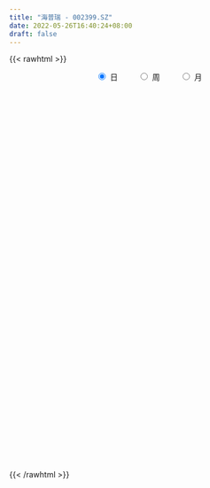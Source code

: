 ```yaml
---
title: "海普瑞 - 002399.SZ"
date: 2022-05-26T16:40:24+08:00
draft: false
---
```

{{< rawhtml >}}
    <div style="text-align: center">
        <label style="padding: 1rem;"><input style="margin-right: .5rem" type="radio" name="period" value="D" checked onclick="period_change(this)">日</label>
        <label style="padding: 1rem;"><input style="margin-right: .5rem" type="radio" name="period" value="W" onclick="period_change(this)">周</label>
        <label style="padding: 1rem;"><input style="margin-right: .5rem" type="radio" name="period" value="M" onclick="period_change(this)">月</label>
    </div>
    <div id="chart" style="height: 700px;"></div> 
    <script type="text/javascript">
        const D_v = [31028.42,17147.3,21629.08,20056.59,26266.92,16961.89,18639.68,34584.66,24770.24,33078.27,29473.07,32168.15,85663.0,37131.85,26086.5,32478.81,27094.79,19879.2,21386.66,30936.38,25539.69,35189.82,22047.36,21278.02,19904.39,19823.48,26049.11,19183.56,22045.21,17626.65,17787.91,16913.6,24123.19,19270.59,24274.42,20759.9,22090.2,25733.6,13217.88,18848.33,14336.98,20891.5,16585.07,20323.49,16877.16,14816.33,21824.52,19665.98,29323.74,38469.35,25949.95,34733.85,23006.0,66958.16,31047.8,206936.92,365696.21,210011.26,124217.06,124863.58,62672.02,77283.75,54887.79,83351.03,45650.19,43977.24,38487.58,31954.48,43674.77,32471.39,29020.03,100792.78,48819.86,94127.67,31263.11,25334.36,31211.53,19528.6,23561.64,28872.8,32644.47,42019.8,26934.11,35011.76,27891.69,30977.02,21505.24,22813.73,22616.56,24427.94,21149.2,16254.21,22434.08,14819.41,30788.58,16856.53,26082.45,20208.1,26759.42,17818.03,20061.4,14219.48,26845.7,20612.86,13455.91,22164.16,14779.69,11663.93,24351.94,20387.27,22405.94,13374.44,19327.79,20958.07,16597.77,16799.96,17061.6,12916.24,12596.42,47053.72,26459.16,21109.07,22088.04,22183.97,21359.68,31782.37,24489.06,23612.45,37281.61,33763.45,27097.7,27652.4,51008.01,61700.23,31570.4,31974.97,23244.85,21888.29,32050.98,24818.3,31288.85,46290.84,37089.87,19352.02,17559.32,16813.89,22490.84,24747.51,27866.34,40571.87,43903.63,29586.12,40891.46,27634.89,45068.23,39867.85,43468.91,61672.49,41500.18,30240.42,30577.06,27055.67,34750.52,32873.81,29364.91,117698.6,85989.36,116620.3,65737.56,73987.89,69944.39,54486.88,44225.79,23626.56,32860.69,18895.02,32202.96,17265.07,18237.37,13673.9,36637.74,32600.81,25349.49,16493.15,18959.43,12707.37,17178.6,19056.68,11198.43,29826.83,15445.62,17721.78,16823.11,11715.17,14507.27,17450.8,17499.22,35954.69,34600.21,23200.83,22382.21,49711.38,35139.09,42440.57,28671.26,28536.9,28030.77,16906.57,15493.58,20289.18,28651.94,17759.5,15593.51,18027.25,19349.09,19542.2,22259.59,39951.01,54925.66,26731.32,25624.11,16834.93,12823.0,16038.6,24460.0,21719.15,23726.61,35160.07,32414.53,50138.71,45483.51,44786.95,23534.57,40057.11,51417.32,119619.95,77312.73,122614.96,101334.4,197908.33,296521.1,225397.13,159876.86,89332.29,70290.6,95368.69,98722.91,116396.15,91118.47,76370.78]
const D_histogram = [0.0,-0.0056925356,-0.0215850175,-0.0354131647,-0.0528215908,-0.0581734046,-0.0492372787,-0.040547102,-0.0273134792,-0.0207214794,-0.0040466099,0.0092315959,0.0493708551,0.0598846234,0.0650543203,0.0519111352,0.0341784107,0.0251740074,0.0176196681,-0.0019312576,-0.024819525,-0.0567564974,-0.0761348077,-0.0687492022,-0.0625156034,-0.0527657858,-0.0367739621,-0.0309047283,-0.025293044,-0.0194475178,-0.0238262492,-0.0204300148,-0.0129238495,-0.015841586,-0.0263737351,-0.0341356283,-0.0396892492,-0.0524116508,-0.0516101501,-0.0371511022,-0.0192722972,-0.0129068984,-0.0102330871,-0.0144571701,-0.0182830989,-0.0133209437,0.0001105323,-0.0003610602,-0.0031395157,-0.0301854203,-0.032664504,-0.0297519997,-0.0363085528,-0.0062540097,0.0075339831,0.1137710717,0.2389398463,0.3107944147,0.2937034419,0.3104343838,0.2899819195,0.2319567783,0.1828892106,0.1186170789,0.0759936921,0.0202825539,-0.0069341297,-0.0333556157,-0.0699429614,-0.0795540324,-0.0881643417,-0.040611891,-0.0240755896,-0.083951141,-0.1137233776,-0.1208930015,-0.1100534792,-0.0965398608,-0.07864766,-0.0574933801,-0.0473977515,-0.0191276063,-0.0006878741,0.0214742753,0.0281662502,0.0081542259,-0.0116104535,-0.0263284823,-0.0223737544,-0.0406949851,-0.0355491056,-0.0286467606,-0.0228545675,-0.0205624489,-0.0556371149,-0.0719619492,-0.0506260728,-0.0271099196,-0.0053127079,0.0117238611,0.0248567452,0.0213960648,-0.0102014375,-0.0277606084,-0.0406424853,-0.0593974529,-0.0692278352,-0.0702386447,-0.0801865032,-0.0988607461,-0.0790424247,-0.0506345279,-0.0354474035,-0.0235185556,-0.0033546558,0.0043288433,0.0005863378,0.0000879122,-0.0015421422,0.0364126135,0.0511570006,0.0657802954,0.0711148917,0.068909425,0.0689564914,0.0549395296,0.0525005572,0.0522212266,0.0634019643,0.0874167983,0.1001487116,0.106189375,0.1183264068,0.0938116395,0.0729225891,0.048214958,0.035700947,0.0103444674,-0.0000577657,0.0052020568,0.0219054973,0.0410269668,0.04014647,0.0381709628,0.0182949151,0.0022392789,0.0015401179,0.0009265894,0.0055021972,0.0169069133,0.0325937706,0.037942616,0.0479321011,0.0365848015,0.0430079571,0.0448183144,0.0518367032,0.0558897339,0.0283881594,0.0137564008,-0.0073893787,-0.0161764422,-0.0090616807,-0.0089248699,-0.0144248871,0.037490019,0.0511087907,0.0660591237,0.0445337019,0.0605233078,0.0007712577,-0.083540176,-0.139706031,-0.1858170601,-0.2355487209,-0.2556878958,-0.2447915777,-0.2240287368,-0.1836196803,-0.1434455624,-0.0860524524,-0.0308901488,-0.000369018,0.020128319,0.0159917863,0.0246753887,0.0242903618,0.0105279953,0.0024801313,-0.0258204757,-0.0301729801,-0.0217710483,-0.0255491814,-0.0226653694,-0.0131527879,-0.0082504059,-0.0224302101,-0.0790465625,-0.1284807567,-0.1309621059,-0.0984803428,-0.076195148,-0.1046915387,-0.0924467954,-0.0793481955,-0.0432458557,-0.0091972582,0.0039312262,0.0172900981,0.0351590838,0.0273964696,0.019867368,0.0102813273,0.0254121853,0.0341241835,0.033811255,0.032886432,0.0009191325,-0.0501076592,-0.0975279245,-0.1061561926,-0.1216849606,-0.1181112578,-0.1031208128,-0.100670665,-0.1047031711,-0.115539732,-0.1432112431,-0.1573213989,-0.1835313206,-0.1766040937,-0.1539731776,-0.13318391,-0.0760446084,0.0463667159,0.1233945168,0.1944610576,0.2818732667,0.3277189908,0.4337061303,0.5797786917,0.555011466,0.5431757351,0.4986225274,0.4309326706,0.3851308035,0.3462748266,0.302809237,0.2484701565,0.1742817739]
const D_fast = [0.0,-0.0071156695,-0.0284044058,-0.0510858441,-0.081699668,-0.1015948329,-0.1049680267,-0.1064146255,-0.1000093724,-0.0985977426,-0.0829345255,-0.0673484207,-0.0148664477,0.0106184763,0.0320517533,0.0318863521,0.0226982302,0.0199873288,0.0168379065,-0.0031958336,-0.0322889822,-0.078415079,-0.1168270912,-0.1266287863,-0.1360240883,-0.1394657171,-0.1326673839,-0.1345243322,-0.1352359089,-0.1342522621,-0.1445875558,-0.1462988252,-0.1420236222,-0.1489017553,-0.1660273381,-0.1823231384,-0.1977990716,-0.223624386,-0.2357254227,-0.2305541504,-0.2174934197,-0.2143547455,-0.214239206,-0.2220775815,-0.230474285,-0.2288423657,-0.2153832567,-0.2159451142,-0.2195084486,-0.2541007083,-0.2647459179,-0.2692714136,-0.2849051049,-0.2564140642,-0.2407425757,-0.1060627192,0.0788410171,0.2283941892,0.2847290768,0.3790686147,0.4311116302,0.4310756837,0.4277304186,0.3931125566,0.3694875928,0.3188470931,0.2898968771,0.2551364871,0.2010634011,0.171563822,0.1409124272,0.1783119052,0.1888293092,0.1079659726,0.0497628915,0.0123700173,-0.0043038302,-0.0149251771,-0.0166948913,-0.0099139563,-0.0116677656,0.011820478,0.0300882417,0.0576189599,0.0713524973,0.0533790295,0.0307117368,0.0094115874,0.0077728767,-0.0207221004,-0.0244634972,-0.0247228423,-0.0246442911,-0.0274927848,-0.0764767295,-0.1107920511,-0.1021126928,-0.0853740196,-0.0649049848,-0.0449374506,-0.0255903802,-0.0237020444,-0.0578499061,-0.082349229,-0.1053917273,-0.1389960581,-0.1661333992,-0.1847038699,-0.2146983542,-0.2580877836,-0.2580300685,-0.2422808036,-0.23595553,-0.229906321,-0.2105810852,-0.2018153753,-0.2054112963,-0.2058877438,-0.2079033339,-0.1608454248,-0.1333117875,-0.1022434189,-0.0791300996,-0.0641082101,-0.0468220209,-0.0471041002,-0.0364179334,-0.0236419572,0.0033892714,0.049258305,0.0870273963,0.1196154034,0.1613340369,0.1602721795,0.1576137764,0.1449598847,0.1413711105,0.1186007477,0.1081840732,0.11474441,0.1369242247,0.166302436,0.1754585567,0.1830257902,0.1677234712,0.1522276547,0.1519135232,0.1515316421,0.1574827992,0.1731142437,0.1969495435,0.2117840429,0.2337565533,0.2315554541,0.248730599,0.2617455348,0.2817230995,0.2997485636,0.2793440291,0.2681513706,0.2451582465,0.2323270724,0.2371764138,0.235082007,0.225975768,0.2872631789,0.3136591483,0.3451242622,0.3347322659,0.3658526988,0.306293463,0.2010969853,0.1100046226,0.0174393284,-0.0911795126,-0.1752406614,-0.2255422377,-0.2607865811,-0.2662824446,-0.2619697173,-0.2260897204,-0.178649954,-0.1482210777,-0.1226916609,-0.1228302471,-0.1079777975,-0.1022902339,-0.1134206017,-0.1208484328,-0.1556041588,-0.1674999081,-0.1645407384,-0.1747061668,-0.1774886972,-0.1712643127,-0.1684245321,-0.1882118889,-0.2645898819,-0.3461442652,-0.3813661409,-0.3735044635,-0.3702680558,-0.4249373311,-0.4358042866,-0.4425427357,-0.4172518597,-0.3855025768,-0.3713912859,-0.3537098894,-0.3270511328,-0.3279646296,-0.3305268892,-0.3375425981,-0.3160586937,-0.2988156496,-0.2906757644,-0.2833789794,-0.3151164958,-0.3786702023,-0.4504724488,-0.4856397649,-0.5315897732,-0.5575438847,-0.568333643,-0.5910511614,-0.6212594603,-0.6609809541,-0.7244552761,-0.7778957816,-0.8499885334,-0.88721233,-0.9030747082,-0.9155814181,-0.8774532687,-0.7434502653,-0.6355738352,-0.51589203,-0.3580115042,-0.2302360324,-0.0158223604,0.275194874,0.3891805148,0.5131387176,0.5932411418,0.6332844526,0.6837652864,0.7314780162,0.7637147359,0.7714931945,0.7408752553]
const D_slow = [0.0,-0.0014231339,-0.0068193883,-0.0156726795,-0.0288780772,-0.0434214283,-0.055730748,-0.0658675235,-0.0726958933,-0.0778762631,-0.0788879156,-0.0765800166,-0.0642373028,-0.049266147,-0.0330025669,-0.0200247831,-0.0114801805,-0.0051866786,-0.0007817616,-0.001264576,-0.0074694572,-0.0216585816,-0.0406922835,-0.0578795841,-0.0735084849,-0.0866999314,-0.0958934219,-0.1036196039,-0.1099428649,-0.1148047444,-0.1207613067,-0.1258688104,-0.1290997727,-0.1330601692,-0.139653603,-0.1481875101,-0.1581098224,-0.1712127351,-0.1841152726,-0.1934030482,-0.1982211225,-0.2014478471,-0.2040061189,-0.2076204114,-0.2121911861,-0.215521422,-0.215493789,-0.215584054,-0.2163689329,-0.223915288,-0.232081414,-0.2395194139,-0.2485965521,-0.2501600545,-0.2482765588,-0.2198337908,-0.1600988293,-0.0824002256,-0.0089743651,0.0686342309,0.1411297107,0.1991189053,0.244841208,0.2744954777,0.2934939007,0.2985645392,0.2968310068,0.2884921028,0.2710063625,0.2511178544,0.229076769,0.2189237962,0.2129048988,0.1919171135,0.1634862691,0.1332630188,0.105749649,0.0816146838,0.0619527688,0.0475794237,0.0357299859,0.0309480843,0.0307761158,0.0361446846,0.0431862471,0.0452248036,0.0423221903,0.0357400697,0.0301466311,0.0199728848,0.0110856084,0.0039239183,-0.0017897236,-0.0069303358,-0.0208396146,-0.0388301019,-0.0514866201,-0.0582641,-0.059592277,-0.0566613117,-0.0504471254,-0.0450981092,-0.0476484686,-0.0545886207,-0.064749242,-0.0795986052,-0.096905564,-0.1144652252,-0.134511851,-0.1592270375,-0.1789876437,-0.1916462757,-0.2005081266,-0.2063877655,-0.2072264294,-0.2061442186,-0.2059976341,-0.2059756561,-0.2063611916,-0.1972580383,-0.1844687881,-0.1680237143,-0.1502449913,-0.1330176351,-0.1157785123,-0.1020436299,-0.0889184906,-0.0758631839,-0.0600126928,-0.0381584933,-0.0131213153,0.0134260284,0.0430076301,0.06646054,0.0846911873,0.0967449268,0.1056701635,0.1082562804,0.1082418389,0.1095423531,0.1150187275,0.1252754692,0.1353120867,0.1448548274,0.1494285561,0.1499883759,0.1503734053,0.1506050527,0.151980602,0.1562073303,0.164355773,0.1738414269,0.1858244522,0.1949706526,0.2057226419,0.2169272205,0.2298863963,0.2438588297,0.2509558696,0.2543949698,0.2525476251,0.2485035146,0.2462380944,0.2440068769,0.2404006552,0.2497731599,0.2625503576,0.2790651385,0.290198564,0.3053293909,0.3055222054,0.2846371613,0.2497106536,0.2032563886,0.1443692083,0.0804472344,0.01924934,-0.0367578442,-0.0826627643,-0.1185241549,-0.140037268,-0.1477598052,-0.1478520597,-0.14281998,-0.1388220334,-0.1326531862,-0.1265805957,-0.1239485969,-0.1233285641,-0.129783683,-0.137326928,-0.1427696901,-0.1491569855,-0.1548233278,-0.1581115248,-0.1601741263,-0.1657816788,-0.1855433194,-0.2176635086,-0.250404035,-0.2750241207,-0.2940729077,-0.3202457924,-0.3433574913,-0.3631945401,-0.3740060041,-0.3763053186,-0.3753225121,-0.3709999875,-0.3622102166,-0.3553610992,-0.3503942572,-0.3478239254,-0.341470879,-0.3329398332,-0.3244870194,-0.3162654114,-0.3160356283,-0.3285625431,-0.3529445242,-0.3794835724,-0.4099048125,-0.439432627,-0.4652128302,-0.4903804964,-0.5165562892,-0.5454412222,-0.5812440329,-0.6205743827,-0.6664572128,-0.7106082362,-0.7491015306,-0.7823975081,-0.8014086602,-0.7898169813,-0.758968352,-0.7103530876,-0.6398847709,-0.5579550232,-0.4495284907,-0.3045838177,-0.1658309512,-0.0300370175,0.0946186144,0.202351782,0.2986344829,0.3852031896,0.4609054988,0.523023038,0.5665934814]
const D_data = [['2021-05-17', 16.3318, 16.4804, 16.2328, 16.5497],['2021-05-18', 16.5002, 16.3912, 16.3417, 16.5299],['2021-05-19', 16.3912, 16.1932, 16.1436, 16.5002],['2021-05-20', 16.2031, 16.1139, 16.0743, 16.4111],['2021-05-21', 15.9951, 15.9456, 15.9258, 16.1337],['2021-05-24', 15.9159, 15.9852, 15.8465, 16.0941],['2021-05-25', 16.0347, 16.1238, 15.9852, 16.1436],['2021-05-26', 16.1139, 16.1238, 16.0248, 16.3615],['2021-05-27', 16.1238, 16.2031, 15.9852, 16.2229],['2021-05-28', 16.2031, 16.1436, 16.0743, 16.3219],['2021-05-31', 16.104, 16.312, 15.9456, 16.3417],['2021-06-01', 16.2823, 16.3417, 16.2427, 16.4705],['2021-06-02', 16.4903, 16.8369, 16.3417, 17.1043],['2021-06-03', 16.7874, 16.6388, 16.6388, 16.936],['2021-06-04', 16.6488, 16.6587, 16.5695, 16.9162],['2021-06-07', 16.6785, 16.4507, 16.421, 16.7775],['2021-06-08', 16.6091, 16.3417, 16.3021, 16.6091],['2021-06-09', 16.5299, 16.4012, 16.3318, 16.5299],['2021-06-10', 16.4012, 16.3912, 16.2724, 16.4408],['2021-06-11', 16.3714, 16.1734, 16.1337, 16.52],['2021-06-15', 16.0644, 16.005, 15.9456, 16.2031],['2021-06-16', 16.0248, 15.7079, 15.698, 16.0446],['2021-06-17', 15.7079, 15.6682, 15.6682, 15.8465],['2021-06-18', 15.6682, 15.9059, 15.6286, 15.9059],['2021-06-21', 15.8564, 15.8663, 15.7673, 15.9456],['2021-06-22', 15.8861, 15.896, 15.8366, 15.9951],['2021-06-23', 15.9059, 15.9951, 15.7772, 16.0644],['2021-06-24', 16.005, 15.8861, 15.8267, 16.0347],['2021-06-25', 15.8861, 15.8762, 15.8069, 15.9555],['2021-06-28', 15.8465, 15.8762, 15.7772, 15.8861],['2021-06-29', 15.8663, 15.7178, 15.698, 15.896],['2021-06-30', 15.7178, 15.7772, 15.6682, 15.8366],['2021-07-01', 15.7574, 15.8267, 15.7079, 15.9951],['2021-07-02', 15.8366, 15.6782, 15.6484, 15.8366],['2021-07-05', 15.5494, 15.5098, 15.4008, 15.7574],['2021-07-06', 15.59, 15.45, 15.4, 15.66],['2021-07-07', 15.55, 15.39, 15.36, 15.56],['2021-07-08', 15.4, 15.19, 15.12, 15.44],['2021-07-09', 15.18, 15.26, 15.13, 15.3],['2021-07-12', 15.3, 15.41, 15.23, 15.45],['2021-07-13', 15.4, 15.49, 15.29, 15.49],['2021-07-14', 15.48, 15.37, 15.37, 15.58],['2021-07-15', 15.33, 15.31, 15.19, 15.4],['2021-07-16', 15.31, 15.18, 15.17, 15.33],['2021-07-19', 15.17, 15.12, 15.04, 15.23],['2021-07-20', 15.2, 15.19, 15.07, 15.29],['2021-07-21', 15.19, 15.31, 15.15, 15.42],['2021-07-22', 15.31, 15.14, 15.13, 15.31],['2021-07-23', 15.15, 15.07, 15.03, 15.27],['2021-07-26', 15.05, 14.64, 14.58, 15.06],['2021-07-27', 14.64, 14.81, 14.52, 14.81],['2021-07-28', 14.8, 14.82, 14.61, 15.08],['2021-07-29', 14.84, 14.63, 14.58, 14.96],['2021-07-30', 14.69, 15.1, 14.23, 15.16],['2021-08-02', 14.87, 14.98, 14.75, 15.15],['2021-08-03', 16.0, 16.48, 16.0, 16.48],['2021-08-04', 16.48, 17.46, 16.26, 17.97],['2021-08-05', 17.21, 17.53, 16.96, 17.86],['2021-08-06', 17.39, 16.8, 16.58, 17.52],['2021-08-09', 16.7, 17.47, 16.7, 18.17],['2021-08-10', 17.34, 17.25, 17.06, 17.46],['2021-08-11', 17.12, 16.8, 16.76, 17.17],['2021-08-12', 16.76, 16.82, 16.75, 17.08],['2021-08-13', 16.65, 16.48, 16.11, 16.88],['2021-08-16', 16.47, 16.58, 16.26, 16.7],['2021-08-17', 16.58, 16.23, 16.22, 16.59],['2021-08-18', 16.3, 16.41, 16.15, 16.51],['2021-08-19', 16.39, 16.3, 16.25, 16.69],['2021-08-20', 16.3, 16.0, 15.8, 16.48],['2021-08-23', 16.01, 16.19, 15.91, 16.23],['2021-08-24', 16.14, 16.12, 15.97, 16.14],['2021-08-25', 16.16, 16.91, 16.0, 17.17],['2021-08-26', 16.62, 16.7, 16.61, 16.91],['2021-08-27', 16.15, 15.61, 15.25, 16.29],['2021-08-30', 15.6, 15.69, 15.3, 15.76],['2021-08-31', 15.67, 15.8, 15.35, 15.8],['2021-09-01', 15.61, 15.96, 15.61, 16.14],['2021-09-02', 16.0, 15.99, 15.9, 16.04],['2021-09-03', 15.94, 16.07, 15.87, 16.24],['2021-09-06', 16.07, 16.17, 16.0, 16.27],['2021-09-07', 16.2, 16.08, 15.96, 16.28],['2021-09-08', 16.09, 16.39, 16.09, 16.51],['2021-09-09', 16.42, 16.39, 16.27, 16.5],['2021-09-10', 16.39, 16.56, 16.3, 16.61],['2021-09-13', 16.56, 16.47, 16.42, 16.74],['2021-09-14', 16.53, 16.12, 16.11, 16.53],['2021-09-15', 16.1, 16.02, 15.88, 16.23],['2021-09-16', 15.97, 15.98, 15.9, 16.16],['2021-09-17', 15.91, 16.17, 15.9, 16.24],['2021-09-22', 16.05, 15.83, 15.71, 16.11],['2021-09-23', 15.91, 16.06, 15.86, 16.13],['2021-09-24', 16.16, 16.09, 15.96, 16.19],['2021-09-27', 16.08, 16.09, 15.93, 16.23],['2021-09-28', 16.1, 16.05, 15.96, 16.13],['2021-09-29', 15.98, 15.46, 15.43, 16.02],['2021-09-30', 15.53, 15.5, 15.43, 15.66],['2021-10-08', 15.6, 15.93, 15.58, 16.1],['2021-10-11', 16.02, 16.04, 16.0, 16.25],['2021-10-12', 16.03, 16.12, 15.93, 16.23],['2021-10-13', 16.21, 16.16, 15.98, 16.23],['2021-10-14', 16.13, 16.2, 16.02, 16.25],['2021-10-15', 16.21, 16.03, 15.96, 16.22],['2021-10-18', 16.01, 15.58, 15.56, 16.14],['2021-10-19', 15.58, 15.6, 15.51, 15.67],['2021-10-20', 15.63, 15.54, 15.51, 15.64],['2021-10-21', 15.44, 15.33, 15.33, 15.53],['2021-10-22', 15.31, 15.3, 15.2, 15.48],['2021-10-25', 15.29, 15.31, 15.21, 15.48],['2021-10-26', 15.4, 15.09, 15.06, 15.4],['2021-10-27', 15.07, 14.81, 14.8, 15.49],['2021-10-28', 14.83, 15.2, 14.81, 15.25],['2021-10-29', 15.2, 15.36, 15.15, 15.44],['2021-11-01', 15.43, 15.25, 15.13, 15.48],['2021-11-02', 15.16, 15.23, 15.13, 15.35],['2021-11-03', 15.28, 15.38, 15.25, 15.4],['2021-11-04', 15.29, 15.27, 15.1, 15.41],['2021-11-05', 15.3, 15.11, 15.11, 15.4],['2021-11-08', 15.01, 15.11, 14.96, 15.19],['2021-11-09', 15.14, 15.06, 15.01, 15.17],['2021-11-10', 15.14, 15.64, 15.13, 15.82],['2021-11-11', 15.54, 15.5, 15.45, 15.67],['2021-11-12', 15.48, 15.6, 15.41, 15.68],['2021-11-15', 15.6, 15.57, 15.52, 15.77],['2021-11-16', 15.6, 15.52, 15.49, 15.73],['2021-11-17', 15.52, 15.58, 15.41, 15.69],['2021-11-18', 15.58, 15.4, 15.22, 15.58],['2021-11-19', 15.39, 15.53, 15.2, 15.55],['2021-11-22', 15.45, 15.58, 15.4, 15.68],['2021-11-23', 15.55, 15.79, 15.4, 15.95],['2021-11-24', 15.81, 16.1, 15.73, 16.1],['2021-11-25', 16.18, 16.13, 16.01, 16.24],['2021-11-26', 16.13, 16.18, 16.11, 16.37],['2021-11-29', 16.29, 16.4, 16.03, 16.49],['2021-11-30', 16.31, 16.0, 16.0, 16.38],['2021-12-01', 16.04, 16.0, 15.86, 16.13],['2021-12-02', 16.0, 15.89, 15.87, 16.14],['2021-12-03', 15.89, 15.99, 15.79, 16.03],['2021-12-06', 15.99, 15.76, 15.74, 16.11],['2021-12-07', 15.77, 15.87, 15.77, 16.23],['2021-12-08', 15.89, 16.07, 15.75, 16.13],['2021-12-09', 16.07, 16.3, 16.01, 16.3],['2021-12-10', 16.23, 16.47, 16.12, 16.57],['2021-12-13', 16.44, 16.32, 16.18, 16.55],['2021-12-14', 16.31, 16.35, 16.24, 16.46],['2021-12-15', 16.34, 16.11, 16.11, 16.34],['2021-12-16', 16.2, 16.09, 16.02, 16.2],['2021-12-17', 16.09, 16.26, 16.03, 16.3],['2021-12-20', 16.19, 16.28, 16.16, 16.45],['2021-12-21', 16.26, 16.38, 16.12, 16.44],['2021-12-22', 16.48, 16.54, 16.32, 16.58],['2021-12-23', 16.48, 16.71, 16.48, 16.99],['2021-12-24', 16.66, 16.69, 16.56, 16.78],['2021-12-27', 16.71, 16.85, 16.45, 16.86],['2021-12-28', 16.76, 16.64, 16.56, 16.99],['2021-12-29', 16.58, 16.91, 16.55, 16.98],['2021-12-30', 16.86, 16.94, 16.65, 17.03],['2021-12-31', 16.89, 17.1, 16.74, 17.14],['2022-01-04', 17.1, 17.17, 16.91, 17.29],['2022-01-05', 17.11, 16.78, 16.75, 17.17],['2022-01-06', 16.87, 16.88, 16.67, 16.93],['2022-01-07', 16.88, 16.74, 16.7, 17.01],['2022-01-10', 16.77, 16.84, 16.76, 17.0],['2022-01-11', 16.82, 17.06, 16.78, 17.16],['2022-01-12', 17.07, 17.02, 16.9, 17.25],['2022-01-13', 16.96, 16.96, 16.9, 17.2],['2022-01-14', 16.85, 17.85, 16.79, 18.08],['2022-01-17', 17.85, 17.62, 17.35, 17.85],['2022-01-18', 18.16, 17.8, 17.75, 18.89],['2022-01-19', 17.5, 17.41, 17.28, 17.92],['2022-01-20', 17.45, 17.95, 17.35, 18.06],['2022-01-21', 17.75, 16.95, 16.85, 17.78],['2022-01-24', 16.86, 16.26, 16.2, 16.88],['2022-01-25', 16.3, 16.18, 15.7, 16.44],['2022-01-26', 16.1, 15.93, 15.89, 16.28],['2022-01-27', 16.0, 15.48, 15.4, 16.0],['2022-01-28', 15.87, 15.48, 15.41, 15.91],['2022-02-07', 15.33, 15.65, 15.33, 15.88],['2022-02-08', 15.66, 15.67, 15.42, 15.75],['2022-02-09', 15.64, 15.91, 15.64, 16.05],['2022-02-10', 15.88, 15.98, 15.78, 15.98],['2022-02-11', 16.0, 16.35, 15.78, 16.43],['2022-02-14', 16.48, 16.56, 16.12, 16.64],['2022-02-15', 16.5, 16.45, 16.25, 16.77],['2022-02-16', 16.45, 16.45, 16.29, 16.5],['2022-02-17', 16.35, 16.18, 16.06, 16.45],['2022-02-18', 16.26, 16.35, 16.15, 16.39],['2022-02-21', 16.35, 16.26, 16.12, 16.36],['2022-02-22', 16.24, 16.05, 15.99, 16.26],['2022-02-23', 15.98, 16.05, 15.98, 16.15],['2022-02-24', 15.99, 15.67, 15.59, 16.08],['2022-02-25', 15.72, 15.84, 15.72, 16.05],['2022-02-28', 15.92, 15.97, 15.62, 16.03],['2022-03-01', 16.02, 15.79, 15.74, 16.17],['2022-03-02', 15.68, 15.83, 15.64, 15.86],['2022-03-03', 15.83, 15.91, 15.72, 15.94],['2022-03-04', 15.81, 15.86, 15.75, 16.06],['2022-03-07', 15.8, 15.56, 15.54, 15.82],['2022-03-08', 15.53, 14.77, 14.7, 15.64],['2022-03-09', 14.8, 14.46, 14.1, 14.92],['2022-03-10', 14.82, 14.77, 14.66, 15.03],['2022-03-11', 14.71, 15.16, 14.4, 15.21],['2022-03-14', 15.27, 15.07, 15.0, 15.8],['2022-03-15', 15.0, 14.3, 14.3, 15.04],['2022-03-16', 14.51, 14.64, 13.88, 14.84],['2022-03-17', 14.65, 14.6, 14.56, 14.99],['2022-03-18', 14.63, 14.92, 14.56, 15.06],['2022-03-21', 14.98, 15.01, 14.7, 15.2],['2022-03-22', 14.94, 14.82, 14.68, 15.01],['2022-03-23', 14.92, 14.85, 14.7, 14.95],['2022-03-24', 14.83, 14.96, 14.72, 15.06],['2022-03-25', 14.98, 14.64, 14.64, 15.1],['2022-03-28', 14.72, 14.57, 14.38, 14.75],['2022-03-29', 14.52, 14.46, 14.41, 14.71],['2022-03-30', 14.53, 14.75, 14.38, 14.76],['2022-03-31', 14.79, 14.71, 14.63, 15.0],['2022-04-01', 14.63, 14.6, 14.48, 14.78],['2022-04-06', 14.68, 14.57, 14.52, 14.78],['2022-04-07', 14.61, 14.06, 14.05, 14.69],['2022-04-08', 14.13, 13.53, 13.52, 14.16],['2022-04-11', 13.56, 13.2, 13.13, 13.61],['2022-04-12', 13.31, 13.4, 13.06, 13.5],['2022-04-13', 13.4, 13.1, 13.06, 13.4],['2022-04-14', 13.35, 13.15, 13.12, 13.35],['2022-04-15', 13.18, 13.19, 13.1, 13.3],['2022-04-18', 13.25, 12.93, 12.92, 13.28],['2022-04-19', 12.98, 12.69, 12.68, 12.98],['2022-04-20', 12.68, 12.4, 12.39, 12.76],['2022-04-21', 12.43, 11.9, 11.8, 12.47],['2022-04-22', 11.91, 11.75, 11.52, 11.95],['2022-04-25', 11.77, 11.26, 11.2, 12.15],['2022-04-26', 11.43, 11.38, 11.2, 11.76],['2022-04-27', 11.24, 11.42, 10.81, 11.45],['2022-04-28', 11.46, 11.29, 11.1, 11.47],['2022-04-29', 11.33, 11.76, 11.23, 11.89],['2022-05-05', 12.3, 12.94, 11.99, 12.94],['2022-05-06', 12.94, 12.87, 12.72, 13.87],['2022-05-09', 12.87, 13.22, 12.76, 13.35],['2022-05-10', 13.1, 13.95, 13.02, 14.07],['2022-05-11', 13.95, 13.95, 13.88, 14.19],['2022-05-12', 14.65, 15.35, 14.55, 15.35],['2022-05-13', 15.68, 16.89, 15.56, 16.89],['2022-05-16', 17.05, 15.5, 15.38, 17.05],['2022-05-17', 15.99, 15.99, 15.12, 16.17],['2022-05-18', 16.16, 15.85, 15.64, 16.32],['2022-05-19', 15.6, 15.65, 15.45, 15.9],['2022-05-20', 15.58, 15.98, 15.58, 16.54],['2022-05-23', 15.84, 16.18, 15.72, 16.37],['2022-05-24', 16.1, 16.22, 16.06, 16.83],['2022-05-25', 16.24, 16.11, 15.75, 16.29],['2022-05-26', 15.89, 15.76, 15.51, 15.94]]
const W_v = [219918.97,189682.48,120250.36,292017.03,223043.2,147427.48,167425.97,68158.52,109848.71,128258.93,77912.04,427169.93,179851.69,120057.9,76757.22,115188.47,82478.24,130746.75,106423.13,68172.39,88853.26,49655.93,57618.6,165902.86,106901.02,90885.36,139542.9,80185.36,126997.66,162806.51,70562.99,46652.99,115269.64,70051.77,82426.68,97831.45,96894.03,26952.1,38317.1,66721.45,112028.38,152751.57,320287.29,325464.72,268909.51,377691.63,264685.52,232473.52,206898.49,307354.53,345828.04,421350.98,478203.58,314534.27,330343.92,258392.66,186558.14,222361.6,249542.95,265715.25,164745.94,216063.88,378024.17,325389.64,349097.13,361736.3,254941.61,200225.73,307840.63,199764.92,364065.17,462651.4399999999,388651.45,285387.36,380197.5,207492.86,211785.64,166044.49,142013.23,176554.9,170819.21,199924.49,289694.54,519506.27,517975.89,325945.69,397146.87,436832.66,389491.4,289079.72,251458.19,172695.98,332641.05,292594.34,182146.9,141580.6,158225.5,164225.05,190007.8,158017.61,185661.07,190746.51,204275.37,100368.01,160426.06,129059.73,356818.0,359631.37,514928.8800000001,255224.1,262922.44,242974.59,205335.94,143645.04,475430.97,339617.3800000001,199152.26,207693.86,220562.58,226845.86,511262.74,387177.34,288484.03,236825.21,240994.16,466158.99,178622.13,404733.8199999999,287730.48,293399.49,469932.23,387864.85,371448.46,501704.42,362355.48,608091.9999999999,615190.12,441148.4,272168.41,268989.53,396553.2,337670.34,236403.15,339769.01,337808.39,313104.42,255728.11,234391.51,627655.1,564483.79,371570.03,772690.76,928854.5699999999,1063643.1800000002,556507.95,453277.1799999999,1105058.78,829051.9500000001,442066.28,433501.39,373846.61,337444.9,231229.33,219702.87,128375.07,43268.98,209248.53,178959.61,324448.37,214930.83,191589.06,145028.52,177568.03,191455.19,192393.22,183612.7,230347.85,119589.61,218139.25,329913.03,227610.28,330002.98,473350.51,187940.77,197955.1,291013.59,199704.6,209000.18,154739.67,133699.5,148589.58,99464.72,116352.97,154144.25,396455.1299999999,63994.15,133175.55,116128.31,128034.74,210522.57,131775.84,104054.89,107005.75,95721.94,106076.0,90985.37,102507.73,189117.31,937909.25,403058.1699999999,203744.26,305231.73,130899.24,165482.94,125804.24,61831.35,84898.6,26082.45,99066.43,97858.32,92183.52,90745.19,120134.61,121903.12,149407.61,199498.46,156337.26,113305.94,166675.47,196931.34,163990.15,241743.51,412279.5,174094.94,118017.04,106110.25,92706.16,78218.13,133637.16,184499.2,109372.04,90271.55,117136.26,98051.96,137480.36,204000.85,171037.27,795691.5199999999,640265.5700000001,382608.3100000001]
const W_histogram = [0.0,0.0350869516,0.0705459256,0.1793190964,0.2491441238,0.2971000704,0.227817307,0.2094305914,0.2160473561,0.1069957999,0.0337158715,-0.2070523301,-0.3409901139,-0.4163735408,-0.453895223,-0.5232690449,-0.5074373317,-0.4609375157,-0.3835071699,-0.2886370406,-0.2762663656,-0.2327371926,-0.161455192,-0.2026655064,-0.2126655277,-0.2070851578,-0.1741057128,-0.12465966,-0.0597275273,0.0178782474,0.087474086,0.1824846008,0.2356720034,0.2786441623,0.2811636813,0.2301329128,0.2280795704,0.2114483123,0.2028921399,0.1950246247,0.2218267595,0.3413730035,0.495169489,0.6780712228,0.8213484146,0.8313107965,0.9216952449,0.7957631821,0.6605703415,0.4590904377,0.2205817134,0.1105930878,-0.0737974239,-0.265018567,-0.4823569039,-0.5961800034,-0.7033560339,-0.7017394747,-0.6822454892,-0.5954407891,-0.5414416064,-0.449037995,-0.2851828216,-0.2380854981,-0.1749324746,-0.1271045099,-0.0717500037,-0.0649853657,0.004776389,0.0385479677,0.1471845205,0.2498788342,0.4047159085,0.4470791152,0.5156063184,0.3672340734,0.2209805276,0.1344190464,0.0676515543,0.054716422,0.1004349432,0.18778308,0.2343967531,0.4348281156,0.4985135297,0.494491106,0.4958137973,0.497417448,0.3918251157,0.296751537,0.168863367,-0.0013720352,-0.2410426568,-0.4093442035,-0.5812314474,-0.6507401811,-0.7052810941,-0.6891506161,-0.5880369309,-0.5094253446,-0.441010723,-0.4558715224,-0.425421486,-0.3835864912,-0.3535097981,-0.349774728,-0.1171696367,0.0379574109,0.0427857884,0.0610132025,0.104119685,0.1044632617,0.0714681155,-0.0806480074,-0.2628672636,-0.3966864093,-0.4483180743,-0.4534891044,-0.4615029895,-0.4905419749,-0.3719530719,-0.2427711714,-0.0761413809,0.043259295,0.0683386458,0.1953787303,0.3014016093,0.5423941537,0.7034911659,0.766797651,0.8566376022,0.9005866056,0.9509569782,0.9107974383,0.8854708241,0.5398663655,0.193050805,0.0270303534,-0.1720620184,-0.1576095276,-0.0975801946,-0.1487336831,-0.1592317002,-0.0698994251,-0.0022273496,-0.131173816,-0.2099832031,-0.2270200639,-0.1436719388,-0.0284411101,0.0305086371,0.2018047087,0.2958614067,0.2847064963,0.1746703645,0.1325485911,0.3725508082,0.3360445251,0.1886855068,0.0613061347,-0.0899938708,-0.3081963952,-0.3817391778,-0.3959181946,-0.413586508,-0.3942907162,-0.3942760265,-0.4275804591,-0.5428786837,-0.5784047258,-0.5847714429,-0.5781448373,-0.5883202906,-0.5041317792,-0.5201728147,-0.4984110211,-0.5130059962,-0.4789313894,-0.4390608842,-0.3663080739,-0.2538050019,-0.1071623144,-0.0034580319,0.1336433973,0.2810268529,0.2849024132,0.258661708,0.1485921742,0.1070812256,0.0858207193,0.0535189424,0.0266213193,0.0303638475,0.041679708,-0.015008712,-0.048735388,-0.0352266712,-0.0382415802,-0.0166128712,0.0396026127,0.0506160554,0.0465045143,0.0481983075,0.0425916138,0.018553304,0.0057633894,-0.0012334463,0.0047047774,0.1250039297,0.181479426,0.1843664979,0.1588374196,0.170718917,0.2069512178,0.1999155454,0.185456995,0.1341341671,0.1271842499,0.1270610319,0.0779648572,0.0509853414,0.019382748,0.0337200533,0.0402852653,0.0874918203,0.1038906869,0.1426412824,0.149010842,0.1752543717,0.2109029983,0.2009575057,0.2563098046,0.2208301492,0.0933993017,0.0641358214,0.042268239,-0.0064607495,-0.0356334057,-0.096886755,-0.1454597096,-0.1857597383,-0.20302224,-0.2702098021,-0.3179645845,-0.420510617,-0.4585290699,-0.3828653851,-0.0533323249,0.1035469467,0.1877844812]
const W_fast = [0.0,0.0438586895,0.0969541449,0.2505570897,0.3826681481,0.5048991124,0.4925706757,0.5265416079,0.5871702117,0.5048676054,0.4400166448,0.1474853607,-0.0716999515,-0.2511767636,-0.4021722515,-0.6023633347,-0.7133909544,-0.7821255174,-0.8005719639,-0.7778610949,-0.8345570112,-0.8492121364,-0.8182939338,-0.9101706248,-0.973337028,-1.0195279476,-1.0300749307,-1.011793793,-0.9617935421,-0.8797182055,-0.7882538454,-0.6476221804,-0.535516777,-0.4228835775,-0.3500731382,-0.3435706785,-0.2886041283,-0.2523733083,-0.2102064458,-0.1693178048,-0.0870589801,0.1178305148,0.3954193725,0.747838912,1.0964532075,1.3142432885,1.6350515482,1.7080602809,1.7380100256,1.6513027313,1.4679394353,1.3855990817,1.182759214,0.9252834292,0.5873558663,0.3244877659,0.041472727,-0.1323455825,-0.2834129693,-0.3454684664,-0.4268296854,-0.4466855727,-0.3541261048,-0.3665501557,-0.3471302508,-0.3310784137,-0.2936614083,-0.3031431117,-0.2321872599,-0.1887786892,-0.0433460063,0.1218180159,0.3778340674,0.5319670528,0.7293958357,0.672832109,0.5818236951,0.5288669755,0.479012372,0.4797563452,0.5505836022,0.684877509,0.7900903704,1.0992287618,1.2875425583,1.4071429111,1.5324190518,1.6583770645,1.6507410111,1.6298553166,1.5441829884,1.3736045774,1.0736732916,0.803035694,0.4858405883,0.2536468093,0.0227856228,-0.1333715533,-0.1792671008,-0.2280118506,-0.2698499098,-0.3986785897,-0.4745839248,-0.5286455529,-0.5869463093,-0.6706549212,-0.4673422391,-0.3027258388,-0.2872010141,-0.2537202995,-0.1845838957,-0.1581245036,-0.1732526209,-0.3455307456,-0.5934668177,-0.8264575657,-0.9901687493,-1.1087120556,-1.232101688,-1.3837761672,-1.3581755321,-1.2896864245,-1.1420919792,-1.0118764796,-0.9697124673,-0.7938277002,-0.6124544189,-0.2358633361,0.1011064676,0.3561123654,0.6601117171,0.929207372,1.2173169891,1.4048568088,1.6008979006,1.3902600334,1.0917071741,0.9324443109,0.6903364345,0.6653865434,0.7010208277,0.6126839185,0.5623779763,0.6342353951,0.7013506332,0.5396107129,0.408305525,0.3345136482,0.3819437886,0.4900643397,0.5566412463,0.7783884951,0.9464105447,1.0064322584,0.9400637176,0.9310790921,1.2642190112,1.3117238594,1.2115362178,1.0994833794,0.9256849062,0.6304332829,0.4614557059,0.3482971404,0.2272322,0.1479553128,0.0494009959,-0.0907985514,-0.341816447,-0.5219436705,-0.6745032483,-0.812412852,-0.969668378,-1.0115128114,-1.1575970505,-1.2604380122,-1.4032844864,-1.488942727,-1.5588374428,-1.577661651,-1.5286098295,-1.4087577206,-1.3059179461,-1.1354056676,-0.9177654987,-0.8426643351,-0.8042396134,-0.8771611036,-0.8919017457,-0.8917070723,-0.9106291136,-0.9308714068,-0.9195379167,-0.8978021292,-0.9582427272,-1.0041532502,-0.9994512012,-1.0120265053,-0.9945510141,-0.928434877,-0.9047674205,-0.897252833,-0.8835094629,-0.8784682532,-0.897868237,-0.9092173042,-0.9165225016,-0.9094080835,-0.7578579487,-0.6560125959,-0.6070338995,-0.5928536229,-0.5382923962,-0.4503222911,-0.4073790771,-0.3754733787,-0.3932626648,-0.3684165196,-0.3367744796,-0.36637944,-0.3806126205,-0.4073695269,-0.3846022083,-0.3679656799,-0.2988861699,-0.2565146316,-0.1821037154,-0.1384814454,-0.0684243227,0.0199500534,0.0602439372,0.1796736874,0.1994015692,0.0953205471,0.0820910222,0.0707904995,0.0204463236,-0.017634684,-0.103109722,-0.188047604,-0.2747875673,-0.3428056289,-0.4775456416,-0.6047915701,-0.8124652569,-0.9651159773,-0.9851686388,-0.6689686597,-0.4862026515,-0.3550189967]
const W_slow = [0.0,0.0087717379,0.0264082193,0.0712379934,0.1335240243,0.2077990419,0.2647533687,0.3171110165,0.3711228555,0.3978718055,0.4063007734,0.3545376908,0.2692901624,0.1651967772,0.0517229715,-0.0790942898,-0.2059536227,-0.3211880016,-0.4170647941,-0.4892240542,-0.5582906456,-0.6164749438,-0.6568387418,-0.7075051184,-0.7606715003,-0.8124427898,-0.8559692179,-0.887134133,-0.9020660148,-0.8975964529,-0.8757279314,-0.8301067812,-0.7711887804,-0.7015277398,-0.6312368195,-0.5737035913,-0.5166836987,-0.4638216206,-0.4130985856,-0.3643424295,-0.3088857396,-0.2235424887,-0.0997501165,0.0697676892,0.2751047929,0.482932492,0.7133563033,0.9122970988,1.0774396841,1.1922122936,1.2473577219,1.2750059939,1.2565566379,1.1903019962,1.0697127702,0.9206677693,0.7448287609,0.5693938922,0.3988325199,0.2499723226,0.114611921,0.0023524223,-0.0689432831,-0.1284646576,-0.1721977763,-0.2039739038,-0.2219114047,-0.2381577461,-0.2369636488,-0.2273266569,-0.1905305268,-0.1280608183,-0.0268818411,0.0848879377,0.2137895173,0.3055980356,0.3608431675,0.3944479291,0.4113608177,0.4250399232,0.450148659,0.497094429,0.5556936173,0.6644006462,0.7890290286,0.9126518051,1.0366052544,1.1609596165,1.2589158954,1.3331037796,1.3753196214,1.3749766126,1.3147159484,1.2123798975,1.0670720357,0.9043869904,0.7280667169,0.5557790628,0.4087698301,0.281413494,0.1711608132,0.0571929326,-0.0491624389,-0.1450590617,-0.2334365112,-0.3208801932,-0.3501726024,-0.3406832497,-0.3299868026,-0.3147335019,-0.2887035807,-0.2625877653,-0.2447207364,-0.2648827382,-0.3305995541,-0.4297711564,-0.541850675,-0.6552229511,-0.7705986985,-0.8932341922,-0.9862224602,-1.0469152531,-1.0659505983,-1.0551357746,-1.0380511131,-0.9892064305,-0.9138560282,-0.7782574898,-0.6023846983,-0.4106852856,-0.196525885,0.0286207664,0.2663600109,0.4940593705,0.7154270765,0.8503936679,0.8986563691,0.9054139575,0.8623984529,0.822996071,0.7986010223,0.7614176016,0.7216096765,0.7041348202,0.7035779828,0.6707845289,0.6182887281,0.5615337121,0.5256157274,0.5185054499,0.5261326091,0.5765837863,0.650549138,0.7217257621,0.7653933532,0.798530501,0.891668203,0.9756793343,1.022850711,1.0381772447,1.015678777,0.9386296782,0.8431948837,0.7442153351,0.6408187081,0.542246029,0.4436770224,0.3367819076,0.2010622367,0.0564610553,-0.0897318055,-0.2342680148,-0.3813480874,-0.5073810322,-0.6374242359,-0.7620269911,-0.8902784902,-1.0100113376,-1.1197765586,-1.2113535771,-1.2748048276,-1.3015954062,-1.3024599141,-1.2690490648,-1.1987923516,-1.1275667483,-1.0629013213,-1.0257532778,-0.9989829714,-0.9775277915,-0.964148056,-0.9574927261,-0.9499017642,-0.9394818372,-0.9432340152,-0.9554178622,-0.96422453,-0.9737849251,-0.9779381429,-0.9680374897,-0.9553834758,-0.9437573473,-0.9317077704,-0.921059867,-0.916421541,-0.9149806936,-0.9152890552,-0.9141128609,-0.8828618784,-0.8374920219,-0.7914003975,-0.7516910425,-0.7090113133,-0.6572735088,-0.6072946225,-0.5609303737,-0.527396832,-0.4956007695,-0.4638355115,-0.4443442972,-0.4315979619,-0.4267522749,-0.4183222616,-0.4082509452,-0.3863779902,-0.3604053184,-0.3247449978,-0.2874922873,-0.2436786944,-0.1909529449,-0.1407135684,-0.0766361173,-0.02142858,0.0019212454,0.0179552008,0.0285222605,0.0269070731,0.0179987217,-0.006222967,-0.0425878944,-0.089027829,-0.139783389,-0.2073358395,-0.2868269856,-0.3919546399,-0.5065869074,-0.6023032536,-0.6156363349,-0.5897495982,-0.5428034779]
const W_data = [['2017-02-17', 18.0373, 18.7125, 18.0373, 19.0983],['2017-02-24', 18.7029, 19.2623, 18.6739, 19.6288],['2017-03-03', 19.2623, 19.5034, 18.9151, 19.5131],['2017-03-10', 19.5324, 20.9213, 19.5034, 21.0757],['2017-03-17', 20.9117, 21.1046, 20.7959, 21.992],['2017-03-24', 21.1046, 21.394, 21.0274, 21.7798],['2017-03-31', 21.5097, 20.1111, 19.9182, 21.558],['2017-04-07', 20.1111, 20.7284, 20.0725, 20.8731],['2017-04-14', 20.8345, 21.23, 19.7735, 21.4615],['2017-04-21', 21.2686, 19.6867, 19.3684, 21.3168],['2017-04-28', 19.6867, 19.7542, 19.1948, 20.1883],['2017-09-29', 19.7556, 16.7869, 16.5623, 19.7556],['2017-10-13', 16.8944, 16.9334, 16.699, 17.4315],['2017-10-20', 16.9334, 16.826, 16.5233, 17.0408],['2017-10-27', 16.8748, 16.66, 16.6209, 17.0701],['2017-11-03', 16.6112, 15.576, 15.4393, 16.699],['2017-11-10', 15.6834, 16.0643, 15.5272, 16.1326],['2017-11-17', 15.9666, 16.1912, 15.4784, 16.8553],['2017-11-24', 16.0448, 16.5233, 15.6248, 17.0994],['2017-12-01', 16.5233, 16.8748, 16.1912, 16.8944],['2017-12-08', 16.8553, 15.8299, 15.1756, 16.8553],['2017-12-15', 15.7908, 16.0838, 15.6737, 16.1815],['2017-12-22', 16.074, 16.494, 15.9471, 16.8651],['2017-12-29', 15.6151, 14.9217, 14.619, 15.6541],['2018-01-05', 14.9315, 14.9022, 14.785, 15.2244],['2018-01-12', 14.9315, 14.8045, 14.6776, 15.0389],['2018-01-19', 14.8045, 14.9803, 14.6971, 15.3123],['2018-01-26', 14.912, 15.1659, 14.912, 15.2244],['2018-02-02', 15.1659, 15.4686, 15.1366, 15.6737],['2018-02-09', 15.4002, 15.869, 15.3612, 17.0701],['2018-02-14', 16.1131, 16.0838, 15.8201, 16.5623],['2018-02-23', 16.0643, 16.8358, 16.0155, 16.8651],['2018-03-02', 16.8358, 16.7674, 16.6307, 17.3143],['2018-03-09', 16.7576, 17.0018, 16.6795, 17.4412],['2018-03-16', 17.1385, 16.7479, 16.7186, 17.6756],['2018-03-23', 16.7186, 16.0643, 15.6248, 16.7186],['2018-03-30', 16.0643, 16.6404, 16.0252, 17.1873],['2018-04-04', 16.6112, 16.5135, 16.3084, 16.9432],['2018-04-13', 16.4061, 16.6502, 16.1619, 16.7772],['2018-04-20', 16.6502, 16.7186, 16.4158, 17.2264],['2018-04-27', 16.6112, 17.324, 16.6112, 17.3631],['2018-05-04', 17.3826, 19.0721, 17.2166, 19.2185],['2018-05-11', 18.9256, 20.5564, 18.6814, 20.6931],['2018-05-18', 20.5564, 22.3044, 20.1951, 22.949],['2018-05-25', 22.4607, 23.3201, 21.9822, 24.3845],['2018-06-01', 23.2224, 22.783, 21.0349, 24.6579],['2018-06-08', 22.9392, 24.8533, 22.4607, 25.1853],['2018-06-15', 24.8435, 22.8513, 22.4314, 25.4489],['2018-06-22', 22.8416, 22.7537, 21.7771, 23.5935],['2018-06-29', 23.0466, 21.6209, 20.5174, 23.2419],['2018-07-06', 21.4273, 20.4098, 19.5683, 22.5819],['2018-07-13', 20.5468, 21.3882, 19.764, 21.5252],['2018-07-20', 21.3295, 19.8521, 19.177, 22.034],['2018-07-27', 19.1281, 18.7856, 18.0518, 19.3237],['2018-08-03', 18.9422, 17.2104, 16.9266, 19.0106],['2018-08-10', 17.2104, 17.318, 16.3298, 17.5332],['2018-08-17', 17.0245, 16.3983, 16.3787, 17.7583],['2018-08-24', 16.2222, 17.0049, 16.046, 17.9735],['2018-08-31', 17.1125, 16.7994, 16.7994, 17.8365],['2018-09-07', 16.7994, 17.4647, 16.7505, 18.2768],['2018-09-14', 17.4647, 17.0049, 16.8875, 17.8268],['2018-09-21', 17.0734, 17.4941, 16.2026, 17.7485],['2018-09-28', 17.4843, 18.7856, 17.3767, 19.0791],['2018-10-12', 18.4921, 17.6702, 16.8288, 18.8345],['2018-10-19', 17.6506, 17.9833, 16.7994, 18.5312],['2018-10-26', 18.0616, 17.9442, 17.4647, 18.7856],['2018-11-02', 17.7289, 18.2083, 17.1027, 18.2181],['2018-11-09', 18.2083, 17.68, 17.6604, 18.4725],['2018-11-16', 17.7583, 18.6193, 17.6604, 18.9813],['2018-11-23', 18.6193, 18.4334, 17.8855, 18.766],['2018-11-30', 18.4334, 19.8032, 18.1301, 20.2826],['2018-12-07', 20.2043, 20.4391, 19.8912, 21.1925],['2018-12-14', 20.3217, 22.0437, 20.2337, 22.6308],['2018-12-21', 21.8383, 21.5154, 21.3001, 22.7873],['2018-12-28', 21.7111, 22.5525, 21.4469, 23.4429],['2019-01-04', 22.5525, 20.0086, 19.676, 22.5525],['2019-01-11', 20.0673, 19.5194, 19.3237, 20.3413],['2019-01-18', 19.5488, 19.8325, 18.9422, 19.8325],['2019-01-25', 19.8619, 19.8032, 19.1281, 20.4196],['2019-02-01', 19.8619, 20.3706, 19.2455, 20.537],['2019-02-15', 20.3315, 21.3197, 20.2337, 21.4273],['2019-02-22', 21.2806, 22.3862, 21.1338, 22.4547],['2019-03-01', 22.1122, 22.484, 22.0437, 23.4918],['2019-03-08', 22.4742, 25.4388, 22.4547, 26.4662],['2019-03-15', 26.0748, 24.9203, 24.118, 27.7381],['2019-03-22', 24.9496, 24.754, 24.2647, 25.7324],['2019-03-29', 24.3626, 25.3508, 23.5016, 25.4095],['2019-04-04', 27.5914, 25.9183, 25.6443, 27.6696],['2019-04-12', 26.0259, 24.8224, 24.6757, 26.4173],['2019-04-19', 25.0768, 24.8714, 24.0299, 25.3214],['2019-04-26', 24.9888, 24.2354, 23.7951, 25.0181],['2019-04-30', 24.1963, 23.1591, 22.5036, 24.8714],['2019-05-10', 22.4058, 21.2708, 20.1554, 22.4058],['2019-05-17', 21.0849, 20.9773, 20.6055, 21.897],['2019-05-24', 20.7424, 19.7738, 19.6271, 21.1142],['2019-05-31', 19.7151, 20.0478, 19.676, 20.3706],['2019-06-06', 20.0478, 19.4705, 19.314, 20.4881],['2019-06-14', 19.5096, 19.7836, 18.903, 20.1456],['2019-06-21', 19.8912, 20.7229, 19.3727, 21.036],['2019-06-28', 20.7914, 20.537, 19.9988, 20.7914],['2019-07-05', 20.899, 20.4587, 20.2337, 20.9968],['2019-07-12', 20.3804, 19.2161, 18.8443, 20.3804],['2019-07-19', 19.2762, 19.4729, 17.8797, 20.0138],['2019-07-26', 19.3746, 19.4729, 18.9615, 19.6991],['2019-08-02', 19.4434, 19.1975, 18.7058, 19.945],['2019-08-09', 19.0107, 18.6369, 18.2436, 19.4041],['2019-08-16', 18.6369, 21.9119, 18.5288, 22.8266],['2019-08-23', 22.2857, 21.9119, 21.5185, 22.62],['2019-08-30', 21.4989, 20.4465, 20.358, 22.8954],['2019-09-06', 20.5154, 20.6727, 20.2499, 21.2628],['2019-09-12', 20.8203, 21.1743, 20.5547, 21.6169],['2019-09-20', 21.1842, 20.8006, 19.6696, 21.2432],['2019-09-27', 20.7809, 20.3285, 19.8761, 21.4399],['2019-09-30', 20.3679, 18.2927, 18.2927, 20.4072],['2019-10-11', 17.0142, 16.8273, 16.0406, 17.4371],['2019-10-18', 16.8077, 16.2569, 16.1094, 16.9847],['2019-10-25', 16.1487, 16.3749, 15.8537, 16.6995],['2019-11-01', 16.3258, 16.3553, 16.1291, 16.7978],['2019-11-08', 16.3553, 15.8144, 15.7357, 16.5323],['2019-11-15', 15.7849, 14.9489, 14.9489, 15.7849],['2019-11-22', 14.9784, 16.5618, 14.6243, 17.5453],['2019-11-29', 16.4536, 16.9749, 16.2766, 17.801],['2019-12-06', 16.965, 17.9682, 16.4143, 17.9878],['2019-12-13', 17.801, 17.9878, 17.6535, 18.5091],['2019-12-20', 17.86, 17.0929, 17.0929, 18.3321],['2019-12-27', 17.0339, 18.7451, 17.0339, 19.6401],['2020-01-03', 18.7353, 19.1779, 18.3714, 19.4237],['2020-01-10', 19.2074, 22.0299, 19.109, 22.2463],['2020-01-17', 22.4233, 22.5217, 21.8136, 23.2101],['2020-01-23', 22.9643, 22.4233, 21.7349, 24.3706],['2020-02-07', 20.181, 23.7805, 20.181, 24.9214],['2020-02-14', 23.9969, 24.2624, 23.3085, 25.482],['2020-02-21', 24.469, 25.3639, 23.9281, 25.5508],['2020-02-28', 25.6295, 25.0591, 24.6657, 26.7605],['2020-03-06', 25.5213, 25.8754, 24.941, 27.3014],['2020-03-13', 25.4131, 21.5382, 20.6924, 25.4623],['2020-03-20', 21.7644, 20.063, 18.8435, 21.9611],['2020-03-27', 19.5614, 21.1547, 19.3057, 22.0004],['2020-04-03', 21.4497, 19.8171, 19.4729, 21.6366],['2020-04-10', 20.0433, 21.9808, 20.0433, 22.9643],['2020-04-17', 21.8628, 22.7676, 21.7447, 24.0658],['2020-04-24', 22.7971, 21.4104, 21.0465, 23.161],['2020-04-30', 21.3415, 21.7349, 20.9481, 22.561],['2020-05-08', 21.6267, 23.2101, 21.1743, 23.3872],['2020-05-15', 23.4068, 23.4363, 22.4922, 23.6724],['2020-05-22', 23.4068, 20.8498, 20.5646, 23.633],['2020-05-29', 20.7514, 20.8694, 20.3187, 21.9316],['2020-06-05', 21.0366, 21.2923, 20.9285, 22.0791],['2020-06-12', 21.3317, 22.6594, 21.0563, 23.8396],['2020-06-19', 22.6594, 23.6035, 22.6594, 24.2428],['2020-06-24', 23.692, 23.4462, 23.0626, 24.587],['2020-07-03', 23.5052, 25.6516, 23.0724, 26.2755],['2020-07-10', 25.7407, 25.6912, 25.0969, 26.9985],['2020-07-17', 25.7704, 24.9286, 24.473, 28.3554],['2020-07-24', 25.3445, 23.6509, 23.4727, 26.226],['2020-07-31', 23.4628, 24.3244, 23.1458, 24.879],['2020-08-07', 24.3343, 28.7218, 23.7401, 30.3956],['2020-08-14', 27.8305, 26.226, 25.6119, 29.0586],['2020-08-21', 26.1468, 24.6909, 24.4135, 26.6618],['2020-08-28', 24.7602, 24.4433, 23.4033, 25.2455],['2020-09-04', 24.6512, 23.5222, 23.1755, 24.8295],['2020-09-11', 23.4132, 21.6602, 21.1947, 23.7995],['2020-09-18', 21.8088, 22.5318, 21.5414, 22.6803],['2020-09-25', 22.5516, 22.8388, 22.2941, 23.2251],['2020-09-30', 22.7299, 22.4823, 21.6206, 22.8685],['2020-10-09', 22.7695, 22.71, 22.5813, 23.126],['2020-10-16', 22.72, 22.2743, 21.9672, 23.3934],['2020-10-23', 22.5318, 21.4918, 21.2641, 22.71],['2020-10-30', 21.2938, 19.7091, 19.6992, 21.5711],['2020-11-06', 19.719, 19.8676, 19.0356, 20.0459],['2020-11-13', 19.9171, 19.6497, 19.3625, 20.6203],['2020-11-20', 19.6299, 19.3229, 19.0653, 19.8082],['2020-11-27', 19.3229, 18.59, 18.2829, 19.6695],['2020-12-04', 18.5008, 19.4714, 18.4216, 19.511],['2020-12-11', 19.5606, 17.9066, 17.8273, 19.5903],['2020-12-18', 17.9957, 17.8868, 17.6094, 18.58],['2020-12-25', 17.8174, 16.9261, 16.7775, 18.3225],['2020-12-31', 17.0251, 17.0548, 16.6091, 17.144],['2021-01-08', 16.9855, 16.8072, 16.4111, 17.4708],['2021-01-15', 16.8171, 17.035, 16.0842, 17.7283],['2021-01-22', 16.9558, 17.6094, 16.9162, 17.7679],['2021-01-29', 17.6293, 18.4117, 17.0152, 18.4612],['2021-02-05', 18.4414, 18.3225, 17.9759, 19.7685],['2021-02-10', 18.2532, 19.2634, 17.6392, 19.3724],['2021-02-19', 19.511, 20.1548, 19.0653, 20.4618],['2021-02-26', 20.0062, 18.8276, 18.8276, 20.0657],['2021-03-05', 18.8276, 18.4513, 18.1839, 18.996],['2021-03-12', 18.4612, 17.0449, 16.8666, 18.7286],['2021-03-19', 17.0548, 17.451, 16.7478, 17.4609],['2021-03-26', 17.4411, 17.4708, 16.9954, 17.7085],['2021-04-02', 17.4015, 17.1043, 16.8369, 17.4114],['2021-04-09', 17.1241, 16.9063, 16.8171, 17.2727],['2021-04-16', 17.0053, 17.1142, 16.6388, 17.1142],['2021-04-23', 17.1043, 17.144, 16.7577, 17.5203],['2021-04-30', 17.7085, 16.0446, 15.8861, 18.1245],['2021-05-07', 16.1337, 15.9258, 15.7772, 16.2823],['2021-05-14', 15.9159, 16.2922, 15.8465, 16.4111],['2021-05-21', 16.3318, 15.9456, 15.9258, 16.5497],['2021-05-28', 15.9159, 16.1436, 15.8465, 16.3615],['2021-06-04', 16.104, 16.6587, 15.9456, 17.1043],['2021-06-11', 16.6785, 16.1734, 16.1337, 16.7775],['2021-06-18', 16.0644, 15.9059, 15.6286, 16.2031],['2021-06-25', 15.8564, 15.8762, 15.7673, 16.0644],['2021-07-02', 15.8465, 15.6782, 15.6484, 15.9951],['2021-07-09', 15.5494, 15.26, 15.12, 15.7574],['2021-07-16', 15.3, 15.18, 15.17, 15.58],['2021-07-23', 15.17, 15.07, 15.03, 15.42],['2021-07-30', 15.05, 15.1, 14.23, 15.16],['2021-08-06', 14.87, 16.8, 14.75, 17.97],['2021-08-13', 16.7, 16.48, 16.11, 18.17],['2021-08-20', 16.47, 16.0, 15.8, 16.7],['2021-08-27', 16.01, 15.61, 15.25, 17.17],['2021-09-03', 15.6, 16.07, 15.3, 16.24],['2021-09-10', 16.07, 16.56, 15.96, 16.61],['2021-09-17', 16.56, 16.17, 15.88, 16.74],['2021-09-24', 16.05, 16.09, 15.71, 16.19],['2021-09-30', 16.08, 15.5, 15.43, 16.23],['2021-10-08', 15.6, 15.93, 15.58, 16.1],['2021-10-15', 16.02, 16.03, 15.93, 16.25],['2021-10-22', 16.01, 15.3, 15.2, 16.14],['2021-10-29', 15.29, 15.36, 14.8, 15.49],['2021-11-05', 15.43, 15.11, 15.1, 15.48],['2021-11-12', 15.01, 15.6, 14.96, 15.82],['2021-11-19', 15.6, 15.53, 15.2, 15.77],['2021-11-26', 15.45, 16.18, 15.4, 16.37],['2021-12-03', 16.29, 15.99, 15.79, 16.49],['2021-12-10', 15.99, 16.47, 15.74, 16.57],['2021-12-17', 16.44, 16.26, 16.02, 16.55],['2021-12-24', 16.19, 16.69, 16.12, 16.99],['2021-12-31', 16.71, 17.1, 16.45, 17.14],['2022-01-07', 17.1, 16.74, 16.67, 17.29],['2022-01-14', 16.77, 17.85, 16.76, 18.08],['2022-01-21', 17.85, 16.95, 16.85, 18.89],['2022-01-28', 16.86, 15.48, 15.4, 16.88],['2022-02-11', 15.33, 16.35, 15.33, 16.43],['2022-02-18', 16.48, 16.35, 16.06, 16.77],['2022-02-25', 16.35, 15.84, 15.59, 16.36],['2022-03-04', 15.92, 15.86, 15.62, 16.17],['2022-03-11', 15.8, 15.16, 14.1, 15.82],['2022-03-18', 15.27, 14.92, 13.88, 15.8],['2022-03-25', 14.98, 14.64, 14.64, 15.2],['2022-04-01', 14.72, 14.6, 14.38, 15.0],['2022-04-08', 14.68, 13.53, 13.52, 14.78],['2022-04-15', 13.56, 13.19, 13.06, 13.61],['2022-04-22', 13.25, 11.75, 11.52, 13.28],['2022-04-29', 11.77, 11.76, 10.81, 12.15],['2022-05-06', 12.3, 12.87, 11.99, 13.87],['2022-05-13', 12.87, 16.89, 12.76, 16.89],['2022-05-20', 17.05, 15.98, 15.12, 17.05],['2022-05-27', 15.84, 15.76, 15.51, 16.83]]
const M_v = [917422.76,241433.83,216778.34,307830.03,220766.03,191630.45,606609.08,284774.15,103097.32,114247.49,191711.71,281178.89,599487.5,955818.92,598142.0699999999,440203.6299999999,176406.9,166603.8,712442.1899999999,203034.0400000001,138076.43,283070.42,340764.68,164514.52,528199.02,320041.49,272838.56,222864.4,342758.24,793526.2000000001,158274.8,512154.6000000001,1090732.3300000001,715751.6299999999,619464.2299999999,356069.72,522777.25,802481.3199999998,1253740.74,690731.6,641514.5399999999,304418.03,719146.9400000002,1069326.6500000001,718328.09,467043.74,352592.24,344601.4500000001,826550.8400000001,925891.5399999999,1533348.52,1138243.8100000001,807103.28,1582153.96,926458.0000000001,508833.6200000001,1960754.1799999999,2065151.0100000002,1989301.1400000004,2358223.3100000001,648869.98,394410.24,1923961.77,1792602.27,2035207.2799999998,1253028.6300000001,812973.0600000001,1041480.6699999998,689937.1699999999,490472.84,756268.39,1186054.99,1108882.2000000002,666348.84,948295.9,1043257.6800000001,677782.3200000002,542935.74,588002.5199999999,908667.4399999999,384178.2000000001,427169.93,437498.99,426083.42,378124.03,485189.9199999999,427533.26,374285.18,244019.03,1394860.8200000001,1061655.9600000002,1731438.5400000003,1075677.5999999999,1024549.24,1162544.0600000001,1200517.0700000003,1516887.75,859058.3,669952.71,1795893.0700000001,1539557.9500000002,948962.89,670475.96,766235.7000000002,1435679.3000000003,1110102.1099999999,1184445.04,1383297.9500000002,1321659.8300000001,1075288.48,1730949.96,2166266.9700000002,1372303.6599999999,1246409.9300000002,2092100.52,3480973.5499999998,2898457.9399999999,1201819.2399999995,755925.4900000001,765173.0299999999,881341.98,1105665.54,1150259.9700000002,805180.0099999998,806970.5900000001,470805.82,576214.14,532080.1899999999,1906540.8800000004,512318.9,315190.72,594898.77,720040.2300000001,992108.1000000003,334555.23,558734.1,576211.63,1989602.6699999997]
const M_histogram = [0.0,-0.3914384046,-0.3339492639,-0.4280581313,-0.4769405376,-0.4657657068,0.1961963257,0.2249274919,0.0242746523,0.0074470869,-0.0589168037,-0.9258860576,-1.6238576955,-1.7807304167,-1.8975497928,-1.9680369402,-1.9887759299,-1.8394624613,-1.6526048817,-1.5550557668,-1.396760445,-1.1014760064,-0.9190906197,-0.6983777401,-0.508426702,-0.3499185212,-0.2268240277,-0.1233104194,0.0682308903,0.2000186658,0.2367587846,0.3414813829,0.475430376,0.5636562952,0.586675382,0.5687818914,0.6502757732,0.6951485549,0.7813204249,0.793931442,0.9523475431,0.9593801235,0.9547504869,1.0108219819,0.9594380805,0.8423077578,0.729798344,0.6498894274,0.6384129948,0.6742146889,0.8054461976,0.9589688245,0.983054798,0.9288654167,0.9490404064,0.9220795257,1.1144008248,1.2617106338,1.4947758936,1.2370647933,0.7306425627,0.2740042816,0.1242370257,0.0640249648,0.2245347981,-0.0335649187,-0.2161322545,-0.1601350644,-0.1635798246,-0.2297147888,-0.2386868747,-0.2542630942,-0.232575315,-0.2127588612,-0.1441894365,-0.0908055169,-0.0784660155,-0.0553827137,0.0521400454,0.1631301259,0.1962344205,0.0117491439,-0.1730500241,-0.2339154924,-0.3716776246,-0.4056019812,-0.3125363651,-0.2630813024,-0.1762639318,0.2887963999,0.4349125269,0.2868200165,0.0817992608,0.0720779027,-0.0196918938,0.0630064046,0.2830431848,0.2229463885,0.3601859943,0.5868679104,0.5510542899,0.2926482739,0.1373802209,-0.0213213936,-0.0902123436,-0.2753548332,-0.5048276735,-0.594505513,-0.4844415381,-0.1885761524,0.1703881743,0.0751987483,0.1006034558,0.0506551718,0.2509707801,0.3380509253,0.3611387135,0.2384248927,-0.0361554798,-0.2896828554,-0.5350242787,-0.5803843597,-0.5567517675,-0.6364732784,-0.7127785165,-0.7067341842,-0.6989753303,-0.6980431084,-0.6119578879,-0.539436035,-0.4677768435,-0.3495709088,-0.1782340595,-0.1557553572,-0.0927461596,-0.1191058034,-0.3076786752,-0.1438043287]
const M_fast = [0.0,-0.4892980057,-0.515296181,-0.7164195813,-0.8845371219,-0.9898037178,-0.2787926039,-0.1938295648,-0.3884137413,-0.403379535,-0.4844726266,-1.5829133948,-2.6868494566,-3.2889047819,-3.8801116062,-4.4426079887,-4.9605409609,-5.2710931076,-5.4973867484,-5.7886015752,-5.9794963646,-5.9595809277,-6.0069681959,-5.9608497513,-5.8980053888,-5.8269768382,-5.7605883517,-5.6879023482,-5.479303316,-5.297510874,-5.201581059,-5.011488115,-4.758681528,-4.5295415349,-4.3598536026,-4.2355516204,-3.9914887953,-3.7728288748,-3.4913268986,-3.2802330211,-2.8837300341,-2.6368524228,-2.4027944377,-2.0940174472,-1.9055418285,-1.8120952117,-1.7421550395,-1.6595915993,-1.5114647832,-1.3071094169,-0.9745163588,-0.5812515258,-0.3114018528,-0.13337488,0.1240602114,0.3276192121,0.7985407174,1.2612781849,1.868037418,1.9195925161,1.5958309261,1.2076937154,1.088985716,1.0447798963,1.2614234291,0.9949324826,0.7583320832,0.7742955072,0.7299557908,0.6063921294,0.5377483249,0.4586063318,0.4221502822,0.3887770208,0.4212990863,0.4519816267,0.4447046242,0.4539422476,0.5745000181,0.72627263,0.8084355297,0.6268875391,0.398825865,0.2794815237,0.0487999853,-0.0865248665,-0.0715933417,-0.0879086047,-0.0451572169,0.4921022147,0.7469464735,0.6705589671,0.4859880266,0.4942861442,0.3975933742,0.4960432738,0.7868408502,0.782480651,1.0097667554,1.3831656491,1.4851156011,1.2998716535,1.1789486558,1.0149166929,0.923472657,0.6694914591,0.3138117004,0.0755074827,0.064461073,0.3131824207,0.7147437909,0.6383540519,0.6889096234,0.6516251324,0.9146834357,1.0862763122,1.1996487788,1.1365411812,0.8529219387,0.5269738492,0.1478763563,-0.0425798146,-0.1581351642,-0.3969749947,-0.651474862,-0.8221140758,-0.9890990544,-1.1626776097,-1.2295818611,-1.291919017,-1.3372040363,-1.3063908289,-1.1796124945,-1.1960726314,-1.1562499737,-1.2123860683,-1.477878609,-1.3499553447]
const M_slow = [0.0,-0.0978596011,-0.1813469171,-0.28836145,-0.4075965843,-0.524038011,-0.4749889296,-0.4187570566,-0.4126883936,-0.4108266219,-0.4255558228,-0.6570273372,-1.0629917611,-1.5081743653,-1.9825618134,-2.4745710485,-2.971765031,-3.4316306463,-3.8447818667,-4.2335458084,-4.5827359197,-4.8581049213,-5.0878775762,-5.2624720112,-5.3895786867,-5.477058317,-5.5337643239,-5.5645919288,-5.5475342062,-5.4975295398,-5.4383398436,-5.3529694979,-5.2341119039,-5.0931978301,-4.9465289846,-4.8043335118,-4.6417645685,-4.4679774297,-4.2726473235,-4.074164463,-3.8360775772,-3.5962325464,-3.3575449246,-3.1048394291,-2.864979909,-2.6544029696,-2.4719533835,-2.3094810267,-2.149877778,-1.9813241058,-1.7799625564,-1.5402203503,-1.2944566508,-1.0622402966,-0.824980195,-0.5944603136,-0.3158601074,-0.0004324489,0.3732615245,0.6825277228,0.8651883635,0.9336894338,0.9647486903,0.9807549315,1.036888631,1.0284974013,0.9744643377,0.9344305716,0.8935356154,0.8361069182,0.7764351996,0.712869426,0.6547255973,0.601535882,0.5654885228,0.5427871436,0.5231706397,0.5093249613,0.5223599726,0.5631425041,0.6122011092,0.6151383952,0.5718758892,0.5133970161,0.4204776099,0.3190771146,0.2409430234,0.1751726978,0.1311067148,0.2033058148,0.3120339465,0.3837389506,0.4041887658,0.4222082415,0.4172852681,0.4330368692,0.5037976654,0.5595342625,0.6495807611,0.7962977387,0.9340613112,1.0072233796,1.0415684349,1.0362380865,1.0136850006,0.9448462923,0.8186393739,0.6700129957,0.5489026111,0.5017585731,0.5443556166,0.5631553037,0.5883061676,0.6009699606,0.6637126556,0.7482253869,0.8385100653,0.8981162885,0.8890774185,0.8166567047,0.682900635,0.5378045451,0.3986166032,0.2394982836,0.0613036545,-0.1153798915,-0.2901237241,-0.4646345012,-0.6176239732,-0.752482982,-0.8694271928,-0.95681992,-1.0013784349,-1.0403172742,-1.0635038141,-1.093280265,-1.1701999338,-1.2061510159]
const M_data = [['2010-05-31', 44.2313, 37.3168, 33.8396, 50.3277],['2010-06-30', 36.7732, 31.1831, 30.8047, 37.4367],['2010-07-30', 31.1751, 35.5929, 27.9776, 36.9837],['2010-08-31', 35.1719, 33.2534, 32.2409, 36.7173],['2010-09-30', 33.28, 33.0189, 31.8492, 36.0485],['2010-10-29', 33.1042, 33.2241, 30.6581, 34.106],['2010-11-30', 33.2268, 43.0296, 32.5047, 43.9329],['2010-12-31', 42.454, 37.0717, 35.1719, 43.8582],['2011-01-31', 37.2475, 33.7703, 32.5073, 37.8044],['2011-02-28', 33.773, 35.4383, 32.5873, 35.8353],['2011-03-31', 35.3584, 34.5111, 33.3067, 37.0344],['2011-04-29', 34.3778, 21.4686, 21.3159, 34.5111],['2011-05-31', 21.4249, 18.1921, 16.6875, 21.4249],['2011-06-30', 18.1485, 21.1033, 16.8456, 22.4498],['2011-07-29', 20.9452, 19.1353, 18.5356, 22.6243],['2011-08-31', 19.1407, 17.3362, 15.8643, 19.3097],['2011-09-30', 17.4943, 15.7334, 15.4336, 17.7723],['2011-10-31', 15.7334, 16.2186, 14.545, 16.513],['2011-11-30', 16.0278, 15.6789, 15.4718, 19.615],['2011-12-30', 16.2731, 13.4655, 13.193, 16.4476],['2012-01-31', 13.6291, 13.1057, 12.2335, 13.9889],['2012-02-29', 13.1057, 14.376, 12.9476, 14.8775],['2012-03-30', 14.3378, 12.735, 12.6751, 15.2264],['2012-04-27', 12.735, 12.9204, 12.4297, 13.4655],['2012-05-31', 13.0076, 12.4037, 11.8901, 14.1579],['2012-06-29', 12.4483, 11.8343, 11.4658, 13.04],['2012-07-31', 11.8454, 11.1365, 11.1365, 12.2139],['2012-08-31', 11.1532, 10.5727, 10.489, 11.7003],['2012-09-28', 10.5671, 11.6612, 10.4834, 11.7059],['2012-10-31', 11.7115, 11.1086, 10.9914, 12.6828],['2012-11-30', 11.1197, 9.7689, 9.6516, 11.3709],['2012-12-31', 9.7689, 10.4666, 9.4786, 10.5894],['2013-01-31', 10.5448, 11.0528, 10.3047, 11.3207],['2013-02-28', 11.0807, 10.7625, 10.5224, 11.41],['2013-03-29', 10.7736, 9.9921, 9.8749, 11.1588],['2013-04-26', 10.2043, 9.2609, 9.2385, 10.3159],['2013-05-31', 9.2665, 10.4945, 9.0432, 10.6843],['2013-06-28', 10.5224, 10.2683, 9.4319, 11.2259],['2013-07-31', 10.1126, 11.1106, 10.0895, 12.0855],['2013-08-30', 11.1336, 10.4933, 10.4818, 12.0162],['2013-09-30', 10.4933, 12.9219, 10.4414, 12.9219],['2013-12-31', 12.9219, 11.7105, 11.5663, 13.1527],['2014-01-30', 11.7393, 11.8432, 10.6202, 12.2355],['2014-02-28', 11.5951, 13.0719, 11.5663, 13.5565],['2014-03-31', 13.1527, 12.1028, 11.6124, 13.5565],['2014-04-30', 11.9528, 11.1509, 10.949, 12.6681],['2014-05-30', 11.1394, 10.851, 10.4471, 11.2144],['2014-06-30', 10.8452, 10.9502, 10.6278, 11.1788],['2014-07-31', 10.9853, 11.7591, 10.8916, 12.0405],['2014-08-29', 11.6653, 12.6501, 11.6653, 12.7498],['2014-09-30', 12.6795, 14.6256, 12.4626, 15.2353],['2014-10-31', 14.6315, 16.1497, 14.5436, 16.9353],['2014-11-28', 16.1497, 15.587, 14.7722, 16.3784],['2014-12-31', 15.5342, 15.1239, 14.7722, 17.9963],['2015-01-30', 15.1708, 16.5835, 14.8542, 16.9294],['2015-02-27', 16.5132, 16.6246, 15.3584, 16.7359],['2015-03-31', 16.648, 20.5755, 16.4722, 21.3962],['2015-04-30', 20.5755, 21.8652, 19.8135, 23.7351],['2015-05-29', 21.8476, 25.1068, 19.9307, 27.8385],['2015-06-30', 25.0893, 20.0607, 16.9858, 28.8428],['2015-07-31', 19.5354, 15.77, 14.8493, 20.6273],['2015-09-30', 14.9319, 14.3122, 14.0584, 16.2953],['2015-10-30', 14.8729, 16.8087, 14.7608, 17.8652],['2015-11-30', 16.5254, 17.576, 16.4074, 19.3053],['2015-12-31', 17.6468, 20.8752, 17.3517, 22.1323],['2016-01-29', 20.4561, 15.587, 14.6486, 20.7099],['2016-02-29', 15.587, 15.3805, 15.2211, 18.1957],['2016-03-31', 15.4277, 18.0127, 15.3096, 18.2606],['2016-04-29', 18.0541, 17.4107, 17.1097, 18.7623],['2016-05-31', 17.3694, 16.4015, 15.7051, 17.936],['2016-06-30', 16.4664, 16.8412, 15.5102, 17.2078],['2016-07-29', 16.9666, 16.6001, 16.5519, 17.8155],['2016-08-31', 16.494, 16.9859, 15.9153, 17.1885],['2016-09-30', 16.9763, 16.9859, 16.2529, 17.1981],['2016-10-31', 17.0727, 17.7769, 16.9088, 18.7125],['2016-11-30', 17.7769, 17.9023, 17.2849, 18.4714],['2016-12-30', 17.9216, 17.5743, 16.5905, 18.0277],['2017-01-26', 17.555, 17.8251, 16.5905, 18.1531],['2017-02-28', 17.8155, 19.3105, 17.6515, 19.6288],['2017-03-31', 19.2527, 20.1111, 18.9151, 21.992],['2017-04-28', 20.1111, 19.7542, 19.1948, 21.4615],['2017-09-29', 19.7556, 16.7869, 16.5623, 19.7556],['2017-10-31', 16.8944, 15.8006, 15.6541, 17.4315],['2017-11-30', 15.8201, 16.6014, 15.4393, 17.0994],['2017-12-29', 16.5526, 14.9217, 14.619, 16.8944],['2018-01-31', 14.9315, 15.4979, 14.6776, 15.5955],['2018-02-28', 15.4295, 17.0018, 15.1561, 17.3143],['2018-03-30', 16.8944, 16.6404, 15.6248, 17.6756],['2018-04-27', 16.6112, 17.324, 16.1619, 17.3631],['2018-05-31', 17.3826, 23.6326, 17.2166, 24.6579],['2018-06-29', 23.2615, 21.6209, 20.5174, 25.4489],['2018-07-31', 21.4273, 18.2671, 16.9266, 22.5819],['2018-08-31', 18.2475, 16.7994, 16.046, 18.9226],['2018-09-28', 16.7994, 18.7856, 16.2026, 19.0791],['2018-10-31', 18.4921, 17.5626, 16.7994, 18.8345],['2018-11-30', 17.5724, 19.8032, 17.5724, 20.2826],['2018-12-28', 20.2043, 22.5525, 19.8912, 23.4429],['2019-01-31', 22.5525, 19.7542, 18.9422, 22.5525],['2019-02-28', 19.9499, 22.758, 19.8325, 23.4918],['2019-03-29', 22.8265, 25.3508, 22.1612, 27.7381],['2019-04-30', 27.5914, 23.1591, 22.5036, 27.6696],['2019-05-31', 22.4058, 20.0478, 19.6271, 22.4058],['2019-06-28', 20.0478, 20.537, 18.903, 21.036],['2019-07-31', 20.899, 19.8368, 17.8797, 20.9968],['2019-08-30', 19.7384, 20.4465, 18.2436, 22.8954],['2019-09-30', 20.5154, 18.2927, 18.2927, 21.6169],['2019-10-31', 17.0142, 16.4241, 15.8537, 17.4371],['2019-11-29', 16.3553, 16.9749, 14.6243, 17.801],['2019-12-31', 16.965, 19.1877, 16.4143, 19.6401],['2020-01-23', 19.227, 22.4233, 18.8533, 24.3706],['2020-02-28', 20.181, 25.0591, 20.181, 26.7605],['2020-03-31', 25.5213, 20.2597, 18.8435, 27.3014],['2020-04-30', 20.3089, 21.7349, 19.4729, 24.0658],['2020-05-29', 21.6267, 20.8694, 20.3187, 23.6724],['2020-06-30', 21.0366, 24.6263, 20.9285, 25.0591],['2020-07-31', 24.8592, 24.3244, 23.1458, 28.3554],['2020-08-31', 24.3343, 24.2155, 23.4033, 30.3956],['2020-09-30', 24.2452, 22.4823, 21.1947, 24.8295],['2020-10-30', 22.7695, 19.7091, 19.6992, 23.3934],['2020-11-30', 19.719, 18.5305, 18.2829, 20.6203],['2020-12-31', 18.5404, 17.0548, 16.6091, 19.5903],['2021-01-29', 16.9855, 18.4117, 16.0842, 18.4612],['2021-02-26', 18.4414, 18.8276, 17.6392, 20.4618],['2021-03-31', 18.8276, 16.9459, 16.7478, 18.996],['2021-04-30', 17.035, 16.0446, 15.8861, 18.1245],['2021-05-31', 16.1337, 16.312, 15.7772, 16.5497],['2021-06-30', 16.2823, 15.7772, 15.6286, 17.1043],['2021-07-30', 15.7574, 15.1, 14.23, 15.9951],['2021-08-31', 14.87, 15.8, 14.75, 18.17],['2021-09-30', 15.61, 15.5, 15.43, 16.74],['2021-10-29', 15.6, 15.36, 14.8, 16.25],['2021-11-30', 15.43, 16.0, 14.96, 16.49],['2021-12-31', 16.04, 17.1, 15.74, 17.14],['2022-01-28', 17.1, 15.48, 15.4, 18.89],['2022-02-28', 15.33, 15.97, 15.33, 16.77],['2022-03-31', 16.02, 14.71, 13.88, 16.17],['2022-04-29', 14.63, 11.76, 10.81, 14.78],['2022-05-31', 12.3, 15.76, 11.99, 17.05]]
        const D_a = [null,null,null,null,null,15.8465,null,null,null,null,null,null,17.1043,null,null,null,null,null,null,null,null,null,null,15.6286,null,null,null,null,null,null,null,null,15.9951,null,null,null,null,null,null,null,null,null,null,null,null,null,null,null,null,null,null,null,null,14.23,null,null,null,null,null,18.17,null,null,null,null,null,null,null,null,null,null,null,null,null,15.25,null,null,null,null,null,null,null,null,null,null,16.74,null,null,null,null,null,null,null,null,null,15.43,null,null,null,null,null,16.25,null,null,null,null,null,null,null,null,14.8,null,null,null,null,null,null,null,null,null,15.82,null,null,null,null,null,null,15.2,null,null,null,null,null,16.49,null,null,null,null,15.74,null,null,null,16.57,null,null,null,null,null,null,16.12,null,null,null,null,null,null,null,null,null,null,null,null,null,null,null,null,null,null,18.89,null,null,null,null,null,null,null,null,15.33,null,null,null,null,null,16.77,null,null,null,null,null,null,15.59,null,null,null,null,null,16.06,null,null,null,null,null,null,null,13.88,null,null,null,null,null,null,15.1,null,null,null,null,null,null,null,null,null,null,null,null,null,null,null,null,null,null,null,null,10.81,null,null,null,null,null,null,null,null,null,17.05,null,null,null,null,null,null,null,null]
const W_a = [null,null,null,null,21.992,null,null,null,null,null,null,null,null,null,null,null,null,null,null,null,null,null,null,14.619,null,null,null,null,null,null,null,null,null,null,null,null,null,null,null,null,null,null,null,null,null,null,null,25.4489,null,null,null,null,null,null,null,null,null,null,null,null,null,16.2026,null,null,null,null,null,null,null,null,null,null,null,null,null,null,null,null,null,null,null,null,null,null,27.7381,null,null,null,null,null,null,null,null,null,null,null,null,null,null,null,null,null,17.8797,null,null,null,null,null,null,null,21.6169,null,null,null,null,null,null,null,null,null,14.6243,null,null,null,null,null,null,null,null,null,null,null,null,null,27.3014,null,null,null,null,null,null,null,null,null,null,null,20.3187,null,null,null,null,null,null,null,null,null,30.3956,null,null,null,null,null,null,null,null,null,null,null,null,null,null,null,null,null,null,null,null,null,null,16.0842,null,null,null,null,20.4618,null,null,null,null,null,null,null,null,null,null,15.7772,null,null,null,17.1043,null,null,null,null,null,null,null,14.23,null,null,null,null,null,null,16.74,null,null,null,null,null,14.8,null,null,null,null,null,null,null,null,null,null,null,18.89,null,null,null,null,null,null,null,null,null,null,null,null,10.81,null,null,null,null]
const M_a = [null,null,27.9776,null,null,null,null,null,null,null,37.0344,null,null,null,null,null,null,null,null,null,null,null,null,null,null,null,null,null,null,null,null,null,null,null,null,null,9.0432,null,null,null,null,null,null,null,null,null,null,null,null,null,null,null,null,null,null,null,null,null,null,28.8428,null,null,null,null,null,14.6486,null,null,null,null,null,null,null,null,null,null,null,null,null,21.992,null,null,null,null,14.619,null,null,null,null,null,25.4489,null,null,null,null,null,null,null,null,null,null,null,null,null,null,null,null,14.6243,null,null,null,null,null,null,null,null,30.3956,null,null,null,null,null,null,null,null,null,null,14.23,null,null,null,null,null,18.89,null,null,null,null]
        const D_b = [[{ coord: ['2021-05-24', 15.9951] }, { coord: ['2021-10-14', 15.8465] }],[{ coord: ['2021-10-27', 15.82] }, { coord: ['2021-12-06', 15.2] }],[{ coord: ['2021-12-10', 16.57] }, { coord: ['2022-02-15', 16.12] }],[{ coord: ['2022-03-16', 15.1] }, { coord: ['2022-05-16', 13.88] }]]
const W_b = [[{ coord: ['2017-03-17', 21.992] }, { coord: ['2022-01-21', 16.2026] }]]
const M_b = [[{ coord: ['2010-07-30', 28.8428] }, { coord: ['2015-06-30', 27.9776] }],[{ coord: ['2016-01-29', 21.992] }, { coord: ['2021-07-30', 14.6486] }]]
    </script>
{{< /rawhtml >}}